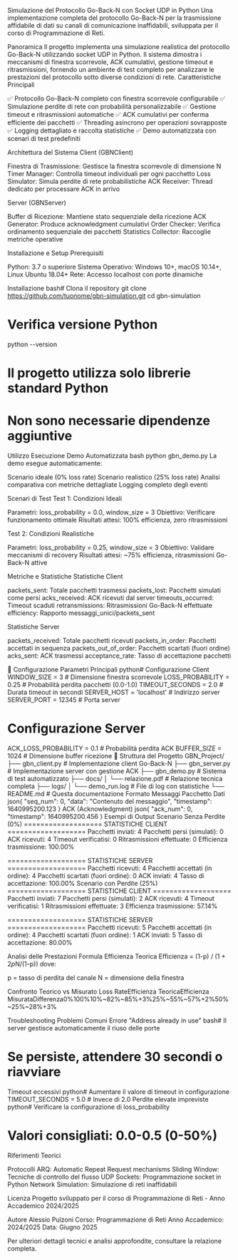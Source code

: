 Simulazione del Protocollo Go-Back-N con Socket UDP in Python
Una implementazione completa del protocollo Go-Back-N per la trasmissione affidabile di dati su canali di comunicazione inaffidabili, sviluppata per il corso di Programmazione di Reti.

Panoramica
Il progetto implementa una simulazione realistica del protocollo Go-Back-N utilizzando socket UDP in Python. Il sistema dimostra i meccanismi di finestra scorrevole, ACK cumulativi, gestione timeout e ritrasmissioni, fornendo un ambiente di test completo per analizzare le prestazioni del protocollo sotto diverse condizioni di rete.
Caratteristiche Principali

✅ Protocollo Go-Back-N completo con finestra scorrevole configurabile
✅ Simulazione perdite di rete con probabilità personalizzabile
✅ Gestione timeout e ritrasmissioni automatiche
✅ ACK cumulativi per conferma efficiente dei pacchetti
✅ Threading asincrono per operazioni sovrapposte
✅ Logging dettagliato e raccolta statistiche
✅ Demo automatizzata con scenari di test predefiniti

Architettura del Sistema
Client (GBNClient)

Finestra di Trasmissione: Gestisce la finestra scorrevole di dimensione N
Timer Manager: Controlla timeout individuali per ogni pacchetto
Loss Simulator: Simula perdite di rete probabilistiche
ACK Receiver: Thread dedicato per processare ACK in arrivo

Server (GBNServer)

Buffer di Ricezione: Mantiene stato sequenziale della ricezione
ACK Generator: Produce acknowledgment cumulativi
Order Checker: Verifica ordinamento sequenziale dei pacchetti
Statistics Collector: Raccoglie metriche operative

Installazione e Setup
Prerequisiti

Python: 3.7 o superiore
Sistema Operativo: Windows 10+, macOS 10.14+, Linux Ubuntu 18.04+
Rete: Accesso localhost con porte dinamiche

Installazione
bash# Clona il repository
git clone https://github.com/tuonome/gbn-simulation.git
cd gbn-simulation

# Verifica versione Python
python --version

# Il progetto utilizza solo librerie standard Python
# Non sono necessarie dipendenze aggiuntive
Utilizzo
Esecuzione Demo Automatizzata
bash
python gbn_demo.py
La demo esegue automaticamente:

Scenario ideale (0% loss rate)
Scenario realistico (25% loss rate)
Analisi comparativa con metriche dettagliate
Logging completo degli eventi

Scenari di Test
Test 1: Condizioni Ideali

Parametri: loss_probability = 0.0, window_size = 3
Obiettivo: Verificare funzionamento ottimale
Risultati attesi: 100% efficienza, zero ritrasmissioni

Test 2: Condizioni Realistiche

Parametri: loss_probability = 0.25, window_size = 3
Obiettivo: Validare meccanismi di recovery
Risultati attesi: ~75% efficienza, ritrasmissioni Go-Back-N attive

Metriche e Statistiche
Statistiche Client

packets_sent: Totale pacchetti trasmessi
packets_lost: Pacchetti simulati come persi
acks_received: ACK ricevuti dal server
timeouts_occurred: Timeout scaduti
retransmissions: Ritrasmissioni Go-Back-N effettuate
efficiency: Rapporto messaggi_unici/packets_sent

Statistiche Server

packets_received: Totale pacchetti ricevuti
packets_in_order: Pacchetti accettati in sequenza
packets_out_of_order: Pacchetti scartati (fuori ordine)
acks_sent: ACK trasmessi
acceptance_rate: Tasso di accettazione pacchetti

🔧 Configurazione
Parametri Principali
python# Configurazione Client
WINDOW_SIZE = 3              # Dimensione finestra scorrevole
LOSS_PROBABILITY = 0.25      # Probabilità perdita pacchetti (0.0-1.0)
TIMEOUT_SECONDS = 2.0        # Durata timeout in secondi
SERVER_HOST = 'localhost'    # Indirizzo server
SERVER_PORT = 12345          # Porta server

# Configurazione Server  
ACK_LOSS_PROBABILITY = 0.1   # Probabilità perdita ACK
BUFFER_SIZE = 1024           # Dimensione buffer ricezione
📁 Struttura del Progetto
GBN_Project/
├── gbn_client.py          # Implementazione client Go-Back-N
├── gbn_server.py          # Implementazione server con gestione ACK
├── gbn_demo.py            # Sistema di test automatizzato
├── docs/
│   └── relazione.pdf      # Relazione tecnica completa
├── logs/
│   └── demo_run.log       # File di log con statistiche
└── README.md              # Questa documentazione
Formato Messaggi
Pacchetto Dati
json{
    "seq_num": 0,
    "data": "Contenuto del messaggio",
    "timestamp": 1640995200.123
}
ACK (Acknowledgment)
json{
    "ack_num": 0,
    "timestamp": 1640995200.456
}
Esempi di Output
Scenario Senza Perdite (0%)
=================== STATISTICHE CLIENT ===================
Pacchetti inviati: 4
Pacchetti persi (simulati): 0
ACK ricevuti: 4
Timeout verificatisi: 0
Ritrasmissioni effettuate: 0
Efficienza trasmissione: 100.00%

=================== STATISTICHE SERVER ===================
Pacchetti ricevuti: 4
Pacchetti accettati (in ordine): 4
Pacchetti scartati (fuori ordine): 0
ACK inviati: 4
Tasso di accettazione: 100.00%
Scenario con Perdite (25%)
=================== STATISTICHE CLIENT ===================
Pacchetti inviati: 7
Pacchetti persi (simulati): 2
ACK ricevuti: 4
Timeout verificatisi: 1
Ritrasmissioni effettuate: 3
Efficienza trasmissione: 57.14%

=================== STATISTICHE SERVER ===================
Pacchetti ricevuti: 5
Pacchetti accettati (in ordine): 4
Pacchetti scartati (fuori ordine): 1
ACK inviati: 5
Tasso di accettazione: 80.00%

Analisi delle Prestazioni
Formula Efficienza Teorica
Efficienza = (1-p) / (1 + 2*p*N/(1-p))
dove:

p = tasso di perdita del canale
N = dimensione della finestra

Confronto Teorico vs Misurato
Loss RateEfficienza TeoricaEfficienza MisurataDifferenza0%100%10%~82%~85%+3%25%~55%~57%+2%50%~25%~28%+3%

Troubleshooting
Problemi Comuni
Errore "Address already in use"
bash# Il server gestisce automaticamente il riuso delle porte
# Se persiste, attendere 30 secondi o riavviare
Timeout eccessivi
python# Aumentare il valore di timeout in configurazione
TIMEOUT_SECONDS = 5.0  # Invece di 2.0
Perdite elevate impreviste
python# Verificare la configurazione di loss_probability
# Valori consigliati: 0.0-0.5 (0-50%)

Riferimenti Teorici

Protocolli ARQ: Automatic Repeat Request mechanisms
Sliding Window: Tecniche di controllo del flusso
UDP Sockets: Programmazione socket in Python
Network Simulation: Simulazione di reti inaffidabili

Licenza
Progetto sviluppato per il corso di Programmazione di Reti - Anno Accademico 2024/2025

Autore
Alessio Pulzoni
Corso: Programmazione di Reti
Anno Accademico: 2024/2025
Data: Giugno 2025

Per ulteriori dettagli tecnici e analisi approfondite, consultare la relazione completa.